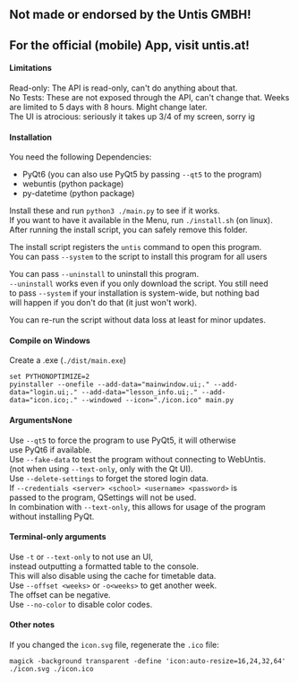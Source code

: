 ## Not made or endorsed by the Untis GMBH!
## For the official (mobile) App, visit untis.at!

#### Limitations
Read-only: The API is read-only, can't do anything about that.  
No Tests: These are not exposed through the API, can't change that. 
Weeks are limited to 5 days with 8 hours. Might change later.  
The UI is atrocious: seriously it takes up 3/4 of my screen, sorry ig  

#### Installation
You need the following Dependencies:  
* PyQt6 (you can also use PyQt5 by passing `--qt5` to the program)  
* webuntis    (python package)  
* py-datetime (python package)  

Install these and run `python3 ./main.py` to see if it works.  
If you want to have it available in the Menu, run `./install.sh` (on linux).  
After running the install script, you can safely remove this folder.  

The install script registers the `untis` command to open this program.  
You can pass `--system` to the script to install this program for all users  

You can pass `--uninstall` to uninstall this program.  
`--uninstall` works even if you only download the script. You still need  
to pass `--system` if your installation is system-wide, but nothing bad  
will happen if you don't do that (it just won't work).  

You can re-run the script without data loss at least for minor updates.  

#### Compile on Windows
Create a .exe (`./dist/main.exe`)  
```
set PYTHONOPTIMIZE=2
pyinstaller --onefile --add-data="mainwindow.ui;." --add-data="login.ui;." --add-data="lesson_info.ui;." --add-data="icon.ico;." --windowed --icon="./icon.ico" main.py
```

#### ArgumentsNone
Use `--qt5` to force the program to use PyQt5, it will otherwise  
use PyQt6 if available.  
Use `--fake-data` to test the program without connecting to WebUntis.  
(not when using `--text-only`, only with the Qt UI).  
Use `--delete-settings` to forget the stored login data.  
If `--credentials <server> <school> <username> <password>` is  
passed to the program, QSettings will not be used.  
In combination with `--text-only`, this allows for usage of the program  
without installing PyQt.  

#### Terminal-only arguments
Use `-t` or `--text-only` to not use an UI,  
instead outputting a formatted table to the console.  
This will also disable using the cache for timetable data.  
Use `--offset <weeks>` or `-o<weeks>` to get another week.  
The offset can be negative.  
Use `--no-color` to disable color codes.

#### Other notes
If you changed the `icon.svg` file, regenerate the `.ico` file:  
```
magick -background transparent -define 'icon:auto-resize=16,24,32,64' ./icon.svg ./icon.ico
```
